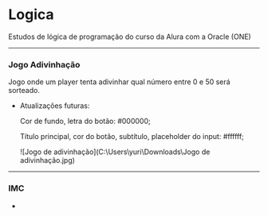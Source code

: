 # Logica
 Estudos de lógica de programação do curso da Alura com a Oracle (ONE)

-------

### Jogo Adivinhação ###

Jogo onde um player tenta adivinhar qual número entre 0 e 50 será sorteado.

- Atualizações futuras:

  Cor de fundo, letra do botão: #000000;

  Título principal, cor do botão, subtítulo, placeholder do input: #ffffff;

  ![Jogo de adivinhação](C:\Users\yuri\Downloads\Jogo de adivinhação.jpg)

------

### IMC ###

- 

